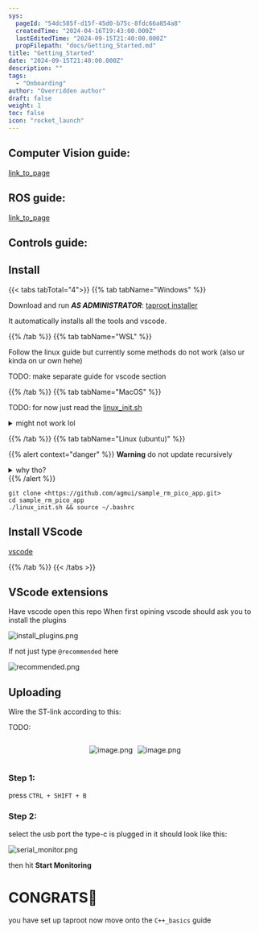 ```yaml
---
sys:
  pageId: "54dc585f-d15f-45d0-b75c-8fdc66a854a8"
  createdTime: "2024-04-16T19:43:00.000Z"
  lastEditedTime: "2024-09-15T21:40:00.000Z"
  propFilepath: "docs/Getting_Started.md"
title: "Getting_Started"
date: "2024-09-15T21:40:00.000Z"
description: ""
tags:
  - "Onboarding"
author: "Overridden author"
draft: false
weight: 1
toc: false
icon: "rocket_launch"
---
```


## Computer Vision guide:

[link_to_page](86d45bc0-388b-4d26-8848-44f255f73d0e)

## ROS guide:

[link_to_page](3c76c1de-ec8f-46d6-8b0a-294005edc2d5)

## Controls guide:

## Install

{{< tabs tabTotal="4">}}
{{% tab tabName="Windows" %}}

Download and run _**AS ADMINISTRATOR**_: [taproot installer](https://github.com/Thornbots/TeachingFreshies/releases/tag/1.0)

It automatically installs all the tools and vscode.

{{% /tab %}}
{{% tab tabName="WSL" %}}

Follow the linux guide but currently some methods do not work (also ur kinda on ur own hehe)

TODO: make separate guide for vscode section

{{% /tab %}}
{{% tab tabName="MacOS" %}}

TODO: for now just read the [linux_init.sh](https://github.com/agmui/sample_rm_pico_app/blob/main/linux_init.sh)

<details>
<summary>might not work lol</summary>

`brew install libusb pkg-config`

Next install: [vscode](https://code.visualstudio.com/Download)

</details>

{{% /tab %}}
{{% tab tabName="Linux (ubuntu)" %}}

{{% alert context="danger" %}}
**Warning** do not update recursively
<details>
<summary>why tho?</summary>
There are some submodules that may go on for a while (like tinyusb) and I highly
recommend you don't need to get them.
If you want to see what submodules I update just look in `linux_init.sh`
</details>
{{% /alert %}}

```shell
git clone <https://github.com/agmui/sample_rm_pico_app.git>
cd sample_rm_pico_app
./linux_init.sh && source ~/.bashrc
```

## Install VScode

[vscode](https://code.visualstudio.com/Download)

{{% /tab %}}
{{< /tabs >}}

## VScode extensions

Have vscode open this repo
When first opining vscode should ask you to install the plugins

![install_plugins.png](https://prod-files-secure.s3.us-west-2.amazonaws.com/d518164a-d88e-44d1-a4ee-3adb3bd8bce0/89bd30f0-1825-4e77-867b-0a41ce370880/install_plugins.png?X-Amz-Algorithm=AWS4-HMAC-SHA256&X-Amz-Content-Sha256=UNSIGNED-PAYLOAD&X-Amz-Credential=ASIAZI2LB466T4MVJHHE%2F20250427%2Fus-west-2%2Fs3%2Faws4_request&X-Amz-Date=20250427T061054Z&X-Amz-Expires=3600&X-Amz-Security-Token=IQoJb3JpZ2luX2VjEL3%2F%2F%2F%2F%2F%2F%2F%2F%2F%2FwEaCXVzLXdlc3QtMiJIMEYCIQDgD5zq78igSIKfinXdz8luvOdTaM%2Bs80fXHNnkF5dZ0gIhAOpwostsWKtWi%2FqZf33uxuQCSWWfNjjGDCbtDZYWpKfeKv8DCFYQABoMNjM3NDIzMTgzODA1IgyECa9Er5SXx12nbS0q3AOgv%2Fyt4vDGD3R7m8nptVugnNVkVouRC3ApDVMLn2sF4vc%2BSvUtxN3kzZoYvBcZYr26khhUWJMS86WATfrNHaXP2n2Ydoa%2Bbl7CoWe6BVYXDgk6GwZ9kwvszeJkjVWpiKzMVSsxOgtZaqJMnPOZAovzEAX0guNp%2F57YXBWre%2BHTruG3Ho%2F7UoCF6DEJfs4tU1RCfpPiiWYgPRcWlXZMh6%2FtTjZQwViYxiseQiK3LgvoLZpMd2z8NvHllfj%2FfXUUY4ElNIifevYFZiLOa18QNQf6LNGqfhZiYh7hB%2BC1PfcQ0cFaKdizPZd5IXqZ77nrg0N7hEAUHWu807NukV4Dvf4PzRAOL9SRkT03%2BFsIKMSHjNyXYP0uDmXedv4BmR238ODAkonxPNhLPMQMJe3iOt1KPCImvDdyU7tXZ%2BBJ5U%2FX8%2FtAn0tsFCZMTqLCE09h7TTL5NRHblL%2B6RvJSfLDQmOOg0DVBD0HxscSBhf1%2BRXSKGVSzSMCkDO4xb7Vt%2BPN5rEWEzDAcs3geYTtdNZTRz8rF8f6WlYQnHYvamrnpolDMsCs8S3%2BaW9Ldn3%2BRQG3Tf5olyz%2FDO3LaQ9Mz2EsMPuOBF47LOdH9EytBrxcSHx87UEAq24q2j%2BQ8x574DCX7bbABjqkAYJx%2FpORxw2CZeJ2RmpY1nyDfB0eSLkw3hTNsQd9HWGjeiiP42jiC1wLxYO9ZoKXnUuHyr0KXC20xkaqhhu1RTcjMxWkQsB9hb5C57qGZsIIpTD7Zjj%2BUriZQcMCfyr%2FNiEcaLnoh%2BV1EQtUzzGtw9AoIMwz7vKZOy2pcg9v3ukMDACBLENXutYXw1B6PcaNX8qJQoxXbBTTJjpsj%2FwEmgE8yLqg&X-Amz-Signature=50f9b1357f9816119b57c57d0cc0722ce28c85f0cd47bb7c15f1e518d360e6c0&X-Amz-SignedHeaders=host&x-id=GetObject)

If not just type `@recommended` here  

![recommended.png](https://prod-files-secure.s3.us-west-2.amazonaws.com/d518164a-d88e-44d1-a4ee-3adb3bd8bce0/61e661e9-5d85-4dfc-be0d-8d2097a5e793/recommended.png?X-Amz-Algorithm=AWS4-HMAC-SHA256&X-Amz-Content-Sha256=UNSIGNED-PAYLOAD&X-Amz-Credential=ASIAZI2LB466T4MVJHHE%2F20250427%2Fus-west-2%2Fs3%2Faws4_request&X-Amz-Date=20250427T061054Z&X-Amz-Expires=3600&X-Amz-Security-Token=IQoJb3JpZ2luX2VjEL3%2F%2F%2F%2F%2F%2F%2F%2F%2F%2FwEaCXVzLXdlc3QtMiJIMEYCIQDgD5zq78igSIKfinXdz8luvOdTaM%2Bs80fXHNnkF5dZ0gIhAOpwostsWKtWi%2FqZf33uxuQCSWWfNjjGDCbtDZYWpKfeKv8DCFYQABoMNjM3NDIzMTgzODA1IgyECa9Er5SXx12nbS0q3AOgv%2Fyt4vDGD3R7m8nptVugnNVkVouRC3ApDVMLn2sF4vc%2BSvUtxN3kzZoYvBcZYr26khhUWJMS86WATfrNHaXP2n2Ydoa%2Bbl7CoWe6BVYXDgk6GwZ9kwvszeJkjVWpiKzMVSsxOgtZaqJMnPOZAovzEAX0guNp%2F57YXBWre%2BHTruG3Ho%2F7UoCF6DEJfs4tU1RCfpPiiWYgPRcWlXZMh6%2FtTjZQwViYxiseQiK3LgvoLZpMd2z8NvHllfj%2FfXUUY4ElNIifevYFZiLOa18QNQf6LNGqfhZiYh7hB%2BC1PfcQ0cFaKdizPZd5IXqZ77nrg0N7hEAUHWu807NukV4Dvf4PzRAOL9SRkT03%2BFsIKMSHjNyXYP0uDmXedv4BmR238ODAkonxPNhLPMQMJe3iOt1KPCImvDdyU7tXZ%2BBJ5U%2FX8%2FtAn0tsFCZMTqLCE09h7TTL5NRHblL%2B6RvJSfLDQmOOg0DVBD0HxscSBhf1%2BRXSKGVSzSMCkDO4xb7Vt%2BPN5rEWEzDAcs3geYTtdNZTRz8rF8f6WlYQnHYvamrnpolDMsCs8S3%2BaW9Ldn3%2BRQG3Tf5olyz%2FDO3LaQ9Mz2EsMPuOBF47LOdH9EytBrxcSHx87UEAq24q2j%2BQ8x574DCX7bbABjqkAYJx%2FpORxw2CZeJ2RmpY1nyDfB0eSLkw3hTNsQd9HWGjeiiP42jiC1wLxYO9ZoKXnUuHyr0KXC20xkaqhhu1RTcjMxWkQsB9hb5C57qGZsIIpTD7Zjj%2BUriZQcMCfyr%2FNiEcaLnoh%2BV1EQtUzzGtw9AoIMwz7vKZOy2pcg9v3ukMDACBLENXutYXw1B6PcaNX8qJQoxXbBTTJjpsj%2FwEmgE8yLqg&X-Amz-Signature=61a82c5e12dac53cba5d58c751dbdc29dd361c9a7afda7dbf02b932e1c84ff59&X-Amz-SignedHeaders=host&x-id=GetObject)

## Uploading

Wire the ST-link according to this:

TODO:

<div style="display: flex;flex-direction: row; column-gap:10px; max-width: 630px;justify-content: center;">
<div>

![image.png](https://prod-files-secure.s3.us-west-2.amazonaws.com/d518164a-d88e-44d1-a4ee-3adb3bd8bce0/210ecb78-1116-4d7b-b9b7-2292f66fa2c2/image.png?X-Amz-Algorithm=AWS4-HMAC-SHA256&X-Amz-Content-Sha256=UNSIGNED-PAYLOAD&X-Amz-Credential=ASIAZI2LB4666MS7FNSO%2F20250427%2Fus-west-2%2Fs3%2Faws4_request&X-Amz-Date=20250427T061058Z&X-Amz-Expires=3600&X-Amz-Security-Token=IQoJb3JpZ2luX2VjEL3%2F%2F%2F%2F%2F%2F%2F%2F%2F%2FwEaCXVzLXdlc3QtMiJHMEUCIBbJMJuoX8O%2BlCgzRKH%2BNMeb8IOeePbDKxTLq6wrCsTwAiEA2HLI5rBFd5YWyUcgItNW1530CPc07QK42uN%2ByO4gf1wq%2FwMIVhAAGgw2Mzc0MjMxODM4MDUiDGp80PWpwL7F0xRX4SrcAx7%2BtJ2OPKqV53gs%2F%2BPES2bEyGQfAC%2FqXL8%2FLaUmkSp1wF58QtxoT4x2akjdkfJ3TKLwrXdX8Qlpm4VbRr5YBk4IXQjsPpoV5BQWX4LM3NrDzPqCMajWo9DNWihx7409w9ir1dFhP0gKrESmTmnHRULzMmDdzjSFxdTBVnjIywkXIirV74PU6EHSMAUmi4OltrfkR8bewo4D%2F6dk7%2BbrZAC%2Fi1k9y%2BHtGYe9vou11gHM%2FPd%2FCIq95MSWjlexRU61fFyO%2BoiJKPzQzBSIdQqhbcORaCBuObkHbKWio%2FaBulFRcTTx9RiSqZc63dvlPxcDJzeBOJXi6AK6xqguat0UU%2F%2BzRb%2FqTmueFk6Z8ziwaTSwys2iU7mb13tBtVC4y%2FnsWp0dmJnArM9E8NU6nw5PckNdtDdlEoUsZxFlaqrWflwnT8WAwSb0bIWXHK11%2FaRoNIzhwULIg7vh5SQl23flP3oywrV%2Fw%2FRC4Ufl2If0y89iAcvYFG%2FYWYm1PTDefqvDjpBRsZZ6dLH46Ahtv5dIvFapT1czfugI8X3GkU5xAaj%2FUDvNHxZWxvCRsRabddl5MHl3dzO2I7hqlccpY%2B28pjSwS0UYaA%2BuHM%2FSnV6iFdxCSQhm2KfyZTp1aR8PMPvstsAGOqUB6RfI%2FtwrJHEHRy7UUIUxNus6ImCh%2Bqz1S2rFEdTpVfohrdgKAJrqkEC%2BkxX%2F6KkVY%2Ftb9gHJBPS%2BZrYR4TRJSOvUJZ%2FQ6QLWYKX23elzT0nlAPCGHXRgSRPkOOt%2B5BgER7XPB4%2F6%2BtyF7mGW5TX15hZ4tpFIlJUb4GhEiPDW60NxlpNzLzBchyj5ClMRsZMnDRQ%2BqnNgDNJP%2BgQlbsdVcy%2Bh5kBD&X-Amz-Signature=ea9340e1c045d6d75f925bed12bb1e4bcfae47208db5964cdf94af8fc8d05afd&X-Amz-SignedHeaders=host&x-id=GetObject)

</div>
<div>

![image.png](https://prod-files-secure.s3.us-west-2.amazonaws.com/d518164a-d88e-44d1-a4ee-3adb3bd8bce0/33a0fd0f-8ca6-4a86-8e09-26e95ded1fff/image.png?X-Amz-Algorithm=AWS4-HMAC-SHA256&X-Amz-Content-Sha256=UNSIGNED-PAYLOAD&X-Amz-Credential=ASIAZI2LB466X3VZFR3C%2F20250427%2Fus-west-2%2Fs3%2Faws4_request&X-Amz-Date=20250427T061059Z&X-Amz-Expires=3600&X-Amz-Security-Token=IQoJb3JpZ2luX2VjEL3%2F%2F%2F%2F%2F%2F%2F%2F%2F%2FwEaCXVzLXdlc3QtMiJHMEUCIQD1nmkybXFZUzTX36IZ%2BnlNgsX%2FVCX4RsLe%2FM4gfb7j1AIgCG5GBYKfCMgKgYzSubqDmEq1NosLdZ%2B9%2B%2BD2JejEpoUq%2FwMIVhAAGgw2Mzc0MjMxODM4MDUiDA2WiG8neCIArN564yrcA4WglHRrAqbc7pqhimVh2p9bOJBu%2Fwl9xCN%2Bl%2FTZdSOydhlxGAOUVlTovsplLIkQj%2FWnjzmguj1q8oWc07ypL48HvRdeABjfLc6K5wETTuQIY%2Bms3UU78z7OF9UMbIU4itwJ%2ButuZ%2B0YfrNd3mB8AmIUblDpOdEW0N5HxOGG8J5uGL8eh1BFDOWzUSuuNxNWRXdvdqMvTqLfBQ%2BT%2Fj95l%2BRoQz72eFSMcDEQo5ZfVaGJH%2Bh3cuqD7WNksrOHHFUCvlFCprrxVV5wFVv83wMSxTPSVpqVZy9ys7G%2FJGjcTzzORDM38ed%2BzavJ1jKreUk6tfSsTj6mTuNVUvqSEyNIgN%2BZEr3Tfxkkr6YZcyo5rGakBrBaxtE2H0X4I27idoS0f0N9LbJKvmn8EwQy615b5zijH84jjedHEp8xl1r%2B0zRegG3lnGbXrniP8kx8dvZkGC%2BqEMUMOAk7SYZo3Fr6sXyjZ%2FT4K%2BbhGDQJCUQHnjGARxK7GvK5z8ppLjQU7LStsF%2BEVlU5uk4M16YvwzEB4JBf3t%2F5hKocJnBxjf8TDxEX37YxUCMfS%2FwvbdnImqGiidWMhedM%2BXAGu%2B4Cpk%2BLMOz2egJwqAT8r3IXDVKZw4PXUxsKUKu15wpMFURxMPrstsAGOqUBB7kl9QJixg75Qa2WYmDPngJjYUnUMAvFbQHgguFWEqZ5BT8truWKTnRRND83yPF%2BCfXsgt3JL%2FPZ%2F0R6c9H20DV0I%2BDAhIMAv%2B5SgGJKk6WveUjickZUFmV5FbyGHKA1inHtnHihS084OKxrukbPeSrRazTg065ZKYCjbI%2FlX1FtovutbNvKw88%2FBOxxrqIwYdYp8XZrqZhm9UDMb7cQe%2FIy7RJw&X-Amz-Signature=cf22b405ec333458aa7dacbc487bcba0b7b9107a8b7854af590f1682003a3a1b&X-Amz-SignedHeaders=host&x-id=GetObject)

</div>
</div>

### Step 1:

press `CTRL + SHIFT + B`

### Step 2:

select the usb port the type-c is plugged in it should look like this:

![serial_monitor.png](https://prod-files-secure.s3.us-west-2.amazonaws.com/d518164a-d88e-44d1-a4ee-3adb3bd8bce0/f03f4774-05d4-4393-b6a0-d5efb6d315ab/serial_monitor.png?X-Amz-Algorithm=AWS4-HMAC-SHA256&X-Amz-Content-Sha256=UNSIGNED-PAYLOAD&X-Amz-Credential=ASIAZI2LB466T4MVJHHE%2F20250427%2Fus-west-2%2Fs3%2Faws4_request&X-Amz-Date=20250427T061054Z&X-Amz-Expires=3600&X-Amz-Security-Token=IQoJb3JpZ2luX2VjEL3%2F%2F%2F%2F%2F%2F%2F%2F%2F%2FwEaCXVzLXdlc3QtMiJIMEYCIQDgD5zq78igSIKfinXdz8luvOdTaM%2Bs80fXHNnkF5dZ0gIhAOpwostsWKtWi%2FqZf33uxuQCSWWfNjjGDCbtDZYWpKfeKv8DCFYQABoMNjM3NDIzMTgzODA1IgyECa9Er5SXx12nbS0q3AOgv%2Fyt4vDGD3R7m8nptVugnNVkVouRC3ApDVMLn2sF4vc%2BSvUtxN3kzZoYvBcZYr26khhUWJMS86WATfrNHaXP2n2Ydoa%2Bbl7CoWe6BVYXDgk6GwZ9kwvszeJkjVWpiKzMVSsxOgtZaqJMnPOZAovzEAX0guNp%2F57YXBWre%2BHTruG3Ho%2F7UoCF6DEJfs4tU1RCfpPiiWYgPRcWlXZMh6%2FtTjZQwViYxiseQiK3LgvoLZpMd2z8NvHllfj%2FfXUUY4ElNIifevYFZiLOa18QNQf6LNGqfhZiYh7hB%2BC1PfcQ0cFaKdizPZd5IXqZ77nrg0N7hEAUHWu807NukV4Dvf4PzRAOL9SRkT03%2BFsIKMSHjNyXYP0uDmXedv4BmR238ODAkonxPNhLPMQMJe3iOt1KPCImvDdyU7tXZ%2BBJ5U%2FX8%2FtAn0tsFCZMTqLCE09h7TTL5NRHblL%2B6RvJSfLDQmOOg0DVBD0HxscSBhf1%2BRXSKGVSzSMCkDO4xb7Vt%2BPN5rEWEzDAcs3geYTtdNZTRz8rF8f6WlYQnHYvamrnpolDMsCs8S3%2BaW9Ldn3%2BRQG3Tf5olyz%2FDO3LaQ9Mz2EsMPuOBF47LOdH9EytBrxcSHx87UEAq24q2j%2BQ8x574DCX7bbABjqkAYJx%2FpORxw2CZeJ2RmpY1nyDfB0eSLkw3hTNsQd9HWGjeiiP42jiC1wLxYO9ZoKXnUuHyr0KXC20xkaqhhu1RTcjMxWkQsB9hb5C57qGZsIIpTD7Zjj%2BUriZQcMCfyr%2FNiEcaLnoh%2BV1EQtUzzGtw9AoIMwz7vKZOy2pcg9v3ukMDACBLENXutYXw1B6PcaNX8qJQoxXbBTTJjpsj%2FwEmgE8yLqg&X-Amz-Signature=783cccdcdc241d64c3d6dd1373463de29dc06882e2a8d4f726014298c1fc6f41&X-Amz-SignedHeaders=host&x-id=GetObject)

then hit **Start Monitoring**

# CONGRATS🎉

you have set up taproot now move onto the `C++_basics` guide
